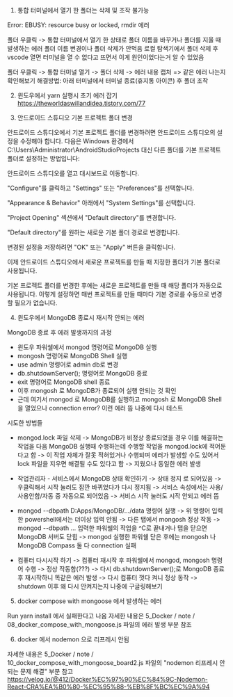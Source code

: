 1. 통합 터미널에서 열기 한 폴더는 삭제 및 조작 불가능

Error: EBUSY: resource busy or locked, rmdir 에러

폴더 우클릭 -> 통합 터미널에서 열기 한 상태로 폴더 이름을 바꾸거나 폴더를 지울 때 발생하는 에러
폴더 이름 변경이나 폴더 삭제가 안먹음
로컬 탐색기에서 폴더 삭제 후 vscode 열면 터미널을 열 수 없다고 뜨면서 이게 원인이었다는거 알 수 있었음

폴더 우클릭 -> 통합 터미널 열기 -> 폴더 삭제 -> 에러 내용 캡처 => 같은 에러 나는지 확인해보기
해결방법: 아래 터미널에서 터미널 종료(휴지통 아이콘) 후 폴더 조작


2. 윈도우에서 yarn 실행시 초기 에러 잡기
https://theworldaswillandidea.tistory.com/77


3. 안드로이드 스튜디오 기본 프로젝트 폴더 변경

안드로이드 스튜디오에서 기본 프로젝트 폴더를 변경하려면 안드로이드 스튜디오의 설정을 수정해야 합니다. 다음은 Windows 환경에서 C:\Users\Administrator\AndroidStudioProjects 대신 다른 폴더를 기본 프로젝트 폴더로 설정하는 방법입니다:

안드로이드 스튜디오를 열고 대시보드로 이동합니다.

"Configure"를 클릭하고 "Settings" 또는 "Preferences"를 선택합니다.

"Appearance & Behavior" 아래에서 "System Settings"를 선택합니다.

"Project Opening" 섹션에서 "Default directory"를 변경합니다.

"Default directory"를 원하는 새로운 기본 폴더 경로로 변경합니다.

변경된 설정을 저장하려면 "OK" 또는 "Apply" 버튼을 클릭합니다.

이제 안드로이드 스튜디오에서 새로운 프로젝트를 만들 때 지정한 폴더가 기본 폴더로 사용됩니다.

기본 프로젝트 폴더를 변경한 후에는 새로운 프로젝트를 만들 때 해당 폴더가 자동으로 사용됩니다. 이렇게 설정하면 매번 프로젝트를 만들 때마다 기본 경로를 수동으로 변경할 필요가 없습니다.

4. 윈도우에서 MongoDB 종료시 재시작 안되는 에러

MongoDB 종료 후 에러 발생까지의 과정
- 윈도우 파워쉘에서 mongod 명령어로 MongoDB 실행
- mongosh 명령어로 MongoDB Shell 실행
- use admin 명령어로 admin db로 변경
- db.shutdownServer(); 명령어로 MongoDB 종료
- exit 명령어로 MongoDB shell 종료
- 이후 mongosh 로 MongoDB가 종료되어 실행 안되는 것 확인
- 근데 여기서 mongod 로 MongoDB를 실행하고 mongosh 로 MongoDB Shell 을 열었으나 connection error? 이런 에러 뜸 나중에 다시 테스트

시도한 방법들

- mongod.lock 파일 삭제
-> MongoDB가 비정상 종료되었을 경우 이를 해결하는 작업을 다음 MongoDB 실행때 수행하는데 수행할 작업을 mongod.lock에 적어둔다고 함
-> 이 작업 자체가 잘못 적혀있거나 수행되며 에러가 발생할 수도 있어서 lock 파일을 지우면 해결될 수도 있다고 함
-> 지웠으나 동일한 에러 발생

- 작업관리자 - 서비스에서 MongoDB 상태 확인하기
-> 상태 정지 로 되어있음
-> 우클릭해서 시작 눌러도 잠깐 바뀌었다가 다시 정지됨
-> 서비스 속성에서는 사용/사용안함/자동 중 자동으로 되어있음
-> 서비스 시작 눌러도 시작 안되고 에러 뜸

- mongod --dbpath D:Apps/MongoDB/.../data 명령어 실행
-> 위 명령어 입력한 powershell에서는 더이상 입력 안됨
-> 다른 탭에서 mongosh 정상 작동
-> mongod --dbpath ... 입력한 파워쉘의 작업을 ^C로 끝내거나 탭을 닫으면 MongoDB 서버도 닫힘
-> mongod 실행한 파워쉘 닫은 후에는 mongosh 나 MongoDB Compass 둘 다 connection 실패

- 컴퓨터 다시시작 하기
-> 컴퓨터 재시작 후 파워쉘에서 mongod, mongosh 명령어 수행
-> 정상 작동함(???)
-> 다시 db.shutdownServer();로 MongoDB 종료 후 재시작하니 똑같은 에러 발생
-> 다시 컴퓨터 껏다 켜니 정상 동작
-> shutdown 이후 왜 다시 안켜지는지 나중에 구글링해보기


5. docker compose with mongoose 에서 발생하는 에러

Run yarn install 에서 실패한다고 나옴
자세한 내용은  5_Docker / note / 08_docker_compose_with_mongoose.js 파일의 에러 발생 부분 참조

6. docker 에서 nodemon 으로 리프레시 안됨

자세한 내용은 5_Docker / note / 10_docker_compose_with_mongoose_board2.js 파일의 "nodemon 리프레시 안되는 문제 해결" 부분 참고
https://velog.io/@412/Docker%EC%97%90%EC%84%9C-Nodemon-React-CRA%EA%B0%80-%EC%95%88-%EB%8F%BC%EC%9A%94